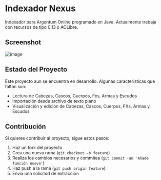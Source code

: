 # Indexador Nexus

Indexador para Argentum Online programado en Java. Actualmente trabaja con recursos de tipo 0.13 o AOLibre.

## Screenshot

![image](https://github.com/Lorwik/Indexador-Nexus/assets/1338437/6ac833a9-536d-402d-83fa-50fe4930324c)

## Estado del Proyecto

Este proyecto aun se encuentra en desarrollo. Algunas caracteristicas que faltan son:

- Lectura de Cabezas, Cascos, Cuerpos, Fxs, Armas y Escudos
- Importación desde archivo de texto plano
- Visualización y edición de Cabezas, Cascos, Cuerpos, FXs, Armas y Escudos

## Contribución

Si quieres contribuir al proyecto, sigue estos pasos:

1. Haz un fork del proyecto
2. Crea una nueva rama (`git checkout -b feature`)
3. Realiza los cambios necesarios y commitea (`git commit -am 'Añade función nueva'`)
4. Haz push a la rama (`git push origin feature`)
5. Envía una solicitud de extracción
